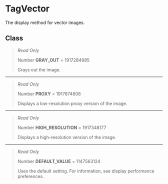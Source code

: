 # TagVector
The display method for vector images.

## Class
> *Read Only* 
> 
> Number **GRAY_OUT** = 1917284985
> 
> Grays out the image.
*** 
> *Read Only* 
> 
> Number **PROXY** = 1917874808
> 
> Displays a low-resolution proxy version of the image.
*** 
> *Read Only* 
> 
> Number **HIGH_RESOLUTION** = 1917348177
> 
> Displays a high-resolution version of the image.
*** 
> *Read Only* 
> 
> Number **DEFAULT_VALUE** = 1147563124
> 
> Uses the default setting. For information, see display performance preferences.

